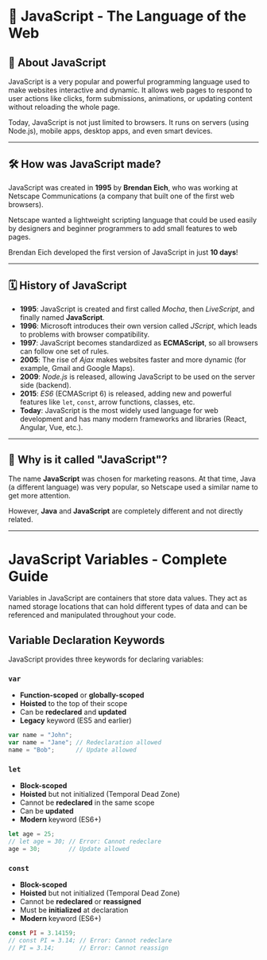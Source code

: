 # 🌟 JavaScript - The Language of the Web

## 📄 About JavaScript

JavaScript is a very popular and powerful programming language used to make websites interactive and dynamic. It allows web pages to respond to user actions like clicks, form submissions, animations, or updating content without reloading the whole page.

Today, JavaScript is not just limited to browsers. It runs on servers (using Node.js), mobile apps, desktop apps, and even smart devices.

---

## 🛠️ How was JavaScript made?

JavaScript was created in **1995** by **Brendan Eich**, who was working at Netscape Communications (a company that built one of the first web browsers).

Netscape wanted a lightweight scripting language that could be used easily by designers and beginner programmers to add small features to web pages.

Brendan Eich developed the first version of JavaScript in just **10 days**!

---

## 🗓️ History of JavaScript

- **1995**: JavaScript is created and first called *Mocha*, then *LiveScript*, and finally named **JavaScript**.
- **1996**: Microsoft introduces their own version called *JScript*, which leads to problems with browser compatibility.
- **1997**: JavaScript becomes standardized as **ECMAScript**, so all browsers can follow one set of rules.
- **2005**: The rise of *Ajax* makes websites faster and more dynamic (for example, Gmail and Google Maps).
- **2009**: *Node.js* is released, allowing JavaScript to be used on the server side (backend).
- **2015**: *ES6* (ECMAScript 6) is released, adding new and powerful features like `let`, `const`, arrow functions, classes, etc.
- **Today**: JavaScript is the most widely used language for web development and has many modern frameworks and libraries (React, Angular, Vue, etc.).

---

## 💬 Why is it called "JavaScript"?

The name **JavaScript** was chosen for marketing reasons. At that time, Java (a different language) was very popular, so Netscape used a similar name to get more attention.

However, **Java** and **JavaScript** are completely different and not directly related.

---

# JavaScript Variables - Complete Guide

Variables in JavaScript are containers that store data values. They act as named storage locations that can hold different types of data and can be referenced and manipulated throughout your code.

## Variable Declaration Keywords

JavaScript provides three keywords for declaring variables:

### `var`
- **Function-scoped** or **globally-scoped**
- **Hoisted** to the top of their scope
- Can be **redeclared** and **updated**
- **Legacy** keyword (ES5 and earlier)

```javascript
var name = "John";
var name = "Jane"; // Redeclaration allowed
name = "Bob";      // Update allowed
```

### `let`
- **Block-scoped**
- **Hoisted** but not initialized (Temporal Dead Zone)
- Cannot be **redeclared** in the same scope
- Can be **updated**
- **Modern** keyword (ES6+)

```javascript
let age = 25;
// let age = 30; // Error: Cannot redeclare
age = 30;        // Update allowed
```

### `const`
- **Block-scoped**
- **Hoisted** but not initialized (Temporal Dead Zone)
- Cannot be **redeclared** or **reassigned**
- Must be **initialized** at declaration
- **Modern** keyword (ES6+)

```javascript
const PI = 3.14159;
// const PI = 3.14; // Error: Cannot redeclare
// PI = 3.14;       // Error: Cannot reassign
```

